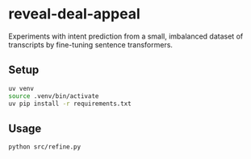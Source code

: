 # reveal-deal-appeal

Experiments with intent prediction from a small, imbalanced dataset of transcripts
by fine-tuning sentence transformers.

## Setup

```bash
uv venv
source .venv/bin/activate
uv pip install -r requirements.txt
```

## Usage

```bash
python src/refine.py
```

